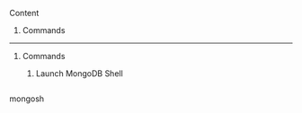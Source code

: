 
Content
1. Commands

------------------------------------------------------------------------

1. Commands
   
   1. Launch MongoDB Shell
      
    ```
  mongosh
```